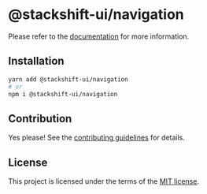 # @stackshift-ui/navigation



Please refer to the [documentation](https://stackshift-ui.webriq.com/docs/components/navigation) for more information.

## Installation

```sh
yarn add @stackshift-ui/navigation
# or
npm i @stackshift-ui/navigation
```

## Contribution

Yes please! See the
[contributing guidelines](https://github.com/stackshift-ui/components/master/CONTRIBUTING.md)
for details.

## License

This project is licensed under the terms of the
[MIT license](https://github.com/stackshift-ui/components/master/LICENSE).

